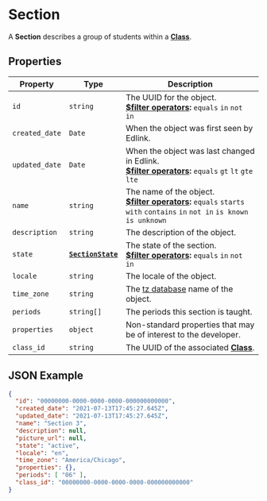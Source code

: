 # Section
A **Section** describes a group of students within a **[Class](class)**.

## Properties
| Property | Type | Description |
| -------- | ---- | ----------- |
| `id` | `string` | The UUID for the object.<br/>**[$filter operators](../../../../guides/v2.0/filtering-results):** `equals` `in` `not in`  |
| `created_date` | `Date` | When the object was first seen by Edlink. |
| `updated_date` | `Date` | When the object was last changed in Edlink.<br/>**[$filter operators](../../../../guides/v2.0/filtering-results):** `equals` `gt` `lt` `gte` `lte` |
| `name` | `string` | The name of the object.<br/>**[$filter operators](../../../../guides/v2.0/filtering-results):** `equals` `starts with` `contains` `in` `not in` `is known` `is unknown` |
| `description` | `string` | The description of the object. |
| `state` | **[`SectionState`](enums/section-state)** | The state of the section.<br/>**[$filter operators](../../../../guides/v2.0/filtering-results):** `equals` `in` `not in` |
| `locale` | `string` | The locale of the object. |
| `time_zone` | `string` | The [tz database](https://en.wikipedia.org/wiki/List_of_tz_database_time_zones) name of the object. |
| `periods` | `string[]` | The periods this section is taught. |
| `properties` | `object` | Non-standard properties that may be of interest to the developer. |
| `class_id` | `string` | The UUID of the associated **[Class](class)**. |

## JSON Example
```json
{
  "id": "00000000-0000-0000-0000-000000000000",
  "created_date": "2021-07-13T17:45:27.645Z",
  "updated_date": "2021-07-13T17:45:27.645Z",
  "name": "Section 3",
  "description": null,
  "picture_url": null,
  "state": "active",
  "locale": "en",
  "time_zone": "America/Chicago",
  "properties": {},
  "periods": [ "06" ],
  "class_id": "00000000-0000-0000-0000-000000000000"
}
```
